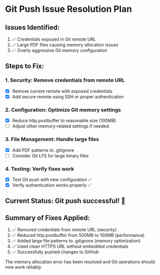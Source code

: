 # Git Push Issue Resolution Plan

## Issues Identified:
1. ✅ Credentials exposed in Git remote URL
2. ✅ Large PDF files causing memory allocation issues
3. ✅ Overly aggressive Git memory configuration

## Steps to Fix:

### 1. Security: Remove credentials from remote URL
- [x] Remove current remote with exposed credentials
- [x] Add secure remote using SSH or proper authentication

### 2. Configuration: Optimize Git memory settings
- [x] Reduce http.postbuffer to reasonable size (100MB)
- [ ] Adjust other memory-related settings if needed

### 3. File Management: Handle large files
- [x] Add PDF patterns to .gitignore
- [ ] Consider Git LFS for large binary files

### 4. Testing: Verify fixes work
- [x] Test Git push with new configuration ✅
- [x] Verify authentication works properly ✅

## Current Status: Git push successful! 🎉

## Summary of Fixes Applied:
1. ✅ Removed credentials from remote URL (security)
2. ✅ Reduced http.postbuffer from 500MB to 100MB (performance)
3. ✅ Added large file patterns to .gitignore (memory optimization)
4. ✅ Used clean HTTPS URL without embedded credentials
5. ✅ Successfully pushed changes to GitHub

The memory allocation error has been resolved and Git operations should now work reliably.
